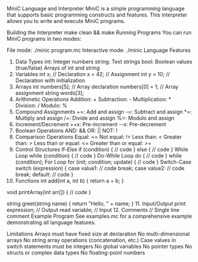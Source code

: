 MiniC Language and Interpreter
MiniC is a simple programming language that supports basic programming constructs and features. This interpreter allows you to write and execute MiniC programs.

Building the Interpreter
make clean && make
Running Programs
You can run MiniC programs in two modes:

File mode:
./minic program.mc
Interactive mode:
./minic
Language Features
1. Data Types
int: Integer numbers
string: Text strings
bool: Boolean values (true/false)
Arrays of int and string
2. Variables
int x;              // Declaration
x = 42;             // Assignment
int y = 10;         // Declaration with initialization
3. Arrays
int numbers[5];     // Array declaration
numbers[0] = 1;     // Array assignment
string words[3];
4. Arithmetic Operations
Addition: +
Subtraction: -
Multiplication: *
Division: /
Modulo: %
5. Compound Assignments
+=: Add and assign
-=: Subtract and assign
*=: Multiply and assign
/=: Divide and assign
%=: Modulo and assign
6. Increment/Decrement
++x: Pre-increment
--x: Pre-decrement
7. Boolean Operations
AND: &&
OR: ||
NOT: !
8. Comparison Operations
Equal: ==
Not equal: !=
Less than: <
Greater than: >
Less than or equal: <=
Greater than or equal: >=
9. Control Structures
If-Else
if (condition) {
    // code
} else {
    // code
}
While Loop
while (condition) {
    // code
}
Do-While Loop
do {
    // code
} while (condition);
For Loop
for (init; condition; update) {
    // code
}
Switch-Case
switch (expression) {
    case value1:
        // code
        break;
    case value2:
        // code
        break;
    default:
        // code
}
10. Functions
int add(int a, int b) {
    return a + b;
}

void printArray(int arr[]) {
    // code
}

string greet(string name) {
    return "Hello, " + name;
}
11. Input/Output
print expression;   // Output
read variable;      // Input
12. Comments
// Single line comment
Example Program
See examples.mc for a comprehensive example demonstrating all language features.

Limitations
Arrays must have fixed size at declaration
No multi-dimensional arrays
No string array operations (concatenation, etc.)
Case values in switch statements must be integers
No global variables
No pointer types
No structs or complex data types
No floating-point numbers
